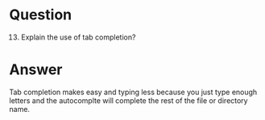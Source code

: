 # Question

13. Explain the use of tab completion?

# Answer

Tab completion makes easy and typing less because you just type enough letters and the autocomplte will complete the rest of the file or directory name.